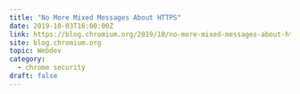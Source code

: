 ```yaml
---
title: "No More Mixed Messages About HTTPS"
date: 2019-10-03T16:00:00Z
link: https://blog.chromium.org/2019/10/no-more-mixed-messages-about-https.html?utm_medium=RSS&utm_source=hune
site: blog.chromium.org
topic: Webdev
category:
  - chrome security
draft: false
---
```

